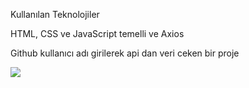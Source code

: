 Kullanılan Teknolojiler

 HTML, CSS ve JavaScript temelli ve Axios 

Github kullanıcı adı girilerek api dan veri ceken bir proje

![](screen.gif)



